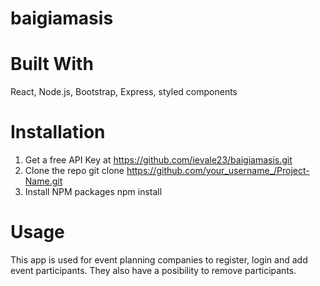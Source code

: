 # baigiamasis

# Built With

React, Node.js, Bootstrap, Express, styled components

# Installation

1. Get a free API Key at https://github.com/ievale23/baigiamasis.git
2. Clone the repo
   git clone https://github.com/your_username_/Project-Name.git
3. Install NPM packages
   npm install

# Usage

This app is used for event planning companies to register, login and add event participants. They also have a posibility to remove participants.
